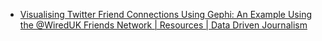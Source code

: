 
- [Visualising Twitter Friend Connections Using Gephi: An Example Using the @WiredUK Friends Network | Resources | Data Driven Journalism](http://datadrivenjournalism.net/resources/visualising_twitter_friend_connections_using_gephi)
